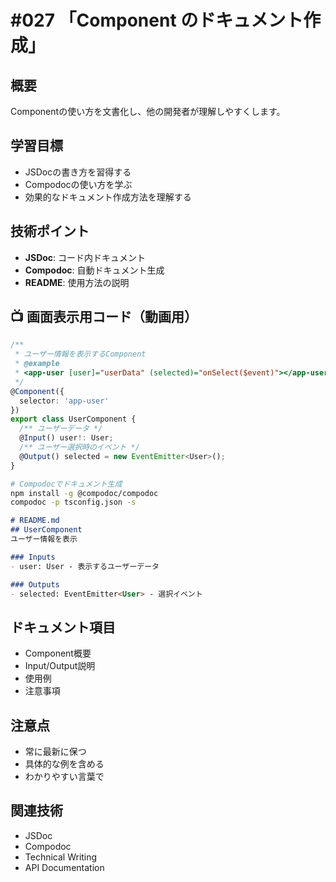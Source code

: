 # #027 「Component のドキュメント作成」

## 概要
Componentの使い方を文書化し、他の開発者が理解しやすくします。

## 学習目標
- JSDocの書き方を習得する
- Compodocの使い方を学ぶ
- 効果的なドキュメント作成方法を理解する

## 技術ポイント
- **JSDoc**: コード内ドキュメント
- **Compodoc**: 自動ドキュメント生成
- **README**: 使用方法の説明

## 📺 画面表示用コード（動画用）

```typescript
/**
 * ユーザー情報を表示するComponent
 * @example
 * <app-user [user]="userData" (selected)="onSelect($event)"></app-user>
 */
@Component({
  selector: 'app-user'
})
export class UserComponent {
  /** ユーザーデータ */
  @Input() user!: User;
  /** ユーザー選択時のイベント */
  @Output() selected = new EventEmitter<User>();
}
```

```bash
# Compodocでドキュメント生成
npm install -g @compodoc/compodoc
compodoc -p tsconfig.json -s
```

```markdown
# README.md
## UserComponent
ユーザー情報を表示

### Inputs
- user: User - 表示するユーザーデータ

### Outputs
- selected: EventEmitter<User> - 選択イベント
```

## ドキュメント項目

- Component概要
- Input/Output説明
- 使用例
- 注意事項

## 注意点

- 常に最新に保つ
- 具体的な例を含める
- わかりやすい言葉で

## 関連技術
- JSDoc
- Compodoc
- Technical Writing
- API Documentation
